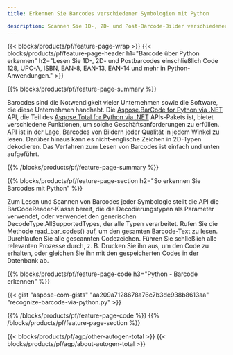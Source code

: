 ```yaml
---
title: Erkennen Sie Barcodes verschiedener Symbologien mit Python 

description: Scannen Sie 1D-, 2D- und Post-Barcode-Bilder verschiedener Symbologien, einschließlich 128 und QR, in Python mit Code in wenigen Zeilen 
---
```


{{< blocks/products/pf/feature-page-wrap >}}
{{< blocks/products/pf/feature-page-header h1="Barcode über Python erkennen" h2="Lesen Sie 1D-, 2D- und Postbarcodes einschließlich Code 128, UPC-A, ISBN, EAN-8, EAN-13, EAN-14 und mehr in Python-Anwendungen." >}}

{{% blocks/products/pf/feature-page-summary %}}

Barocdes sind die Notwendigkeit vieler Unternehmen sowie die Software, die diese Unternehmen handhabt. Die [Aspose.BarCode for Python via .NET](https://products.aspose.com/barcode/python-net/) API, die Teil des [Aspose.Total for Python via .NET](https://products.aspose.com/total/python-net/) APIs-Pakets ist, bietet verschiedene Funktionen, um solche Geschäftsanforderungen zu erfüllen. API ist in der Lage, Barcodes von Bildern jeder Qualität in jedem Winkel zu lesen. Darüber hinaus kann es nicht-englische Zeichen in 2D-Typen dekodieren. Das Verfahren zum Lesen von Barcodes ist einfach und unten aufgeführt.

{{% /blocks/products/pf/feature-page-summary  %}}

{{% blocks/products/pf/feature-page-section  h2="So erkennen Sie Barcodes mit Python" %}}

Zum Lesen und Scannen von Barcodes jeder Symbologie stellt die API die BarCodeReader-Klasse bereit, die die Decodierungstypen als Parameter verwendet, oder verwendet den generischen DecodeType.AllSupportedTypes, der alle Typen verarbeitet. Rufen Sie die Methode read_bar_codes() auf, um den gesamten Barcode-Text zu lesen. Durchlaufen Sie alle gescannten Codezeichen. Führen Sie schließlich alle relevanten Prozesse durch, z. B. Drucken Sie ihn aus, um den Code zu erhalten, oder gleichen Sie ihn mit den gespeicherten Codes in der Datenbank ab.

{{% blocks/products/pf/feature-page-code h3="Python - Barcode erkennen" %}}

{{< gist "aspose-com-gists" "aa209a7128678a76c7b3de938b8613aa" "recognize-barcode-via-python.py" >}}

{{% /blocks/products/pf/feature-page-code  %}}
{{% /blocks/products/pf/feature-page-section %}}

{{< blocks/products/pf/agp/other-autogen-total >}}
{{< blocks/products/pf/agp/about-autogen-total >}}